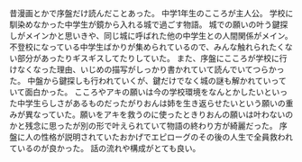 昔漫画とかで序盤だけ読んだことあった。
中学1年生のこころが主人公。
学校に馴染めなかった中学生が鏡から入れる城で過ごす物語。
城での願いの叶う鍵探しがメインかと思いきや、同じ城に呼ばれた他の中学生との人間関係がメイン。
不登校になっている中学生ばかりが集められているので、みんな触れられたくない部分があったりギスギスしてたりしていた。
また、序盤にこころが学校に行けなくなった理由、いじめの描写がしっかり書かれていて読んでいてつらかった。
中盤から鍵探しも行われていくが、鍵だけでなく城の謎も解かれていっていて面白かった。
こころやアキの願いは今の学校環境をなんとかしたいといった中学生らしさがあるものだったがりおんは姉を生き返らせたいという願いの重みが異なっていた。願いをアキを救うのに使ったときりおんの願いは叶わないのかと残念に思ったが別の形で叶えられていて物語の終わり方が綺麗だった。
序盤に人の性格が説明されていたおかげでエピローグのその後の人生で全員救われているのが良かった。
話の流れや構成がとても良い。
